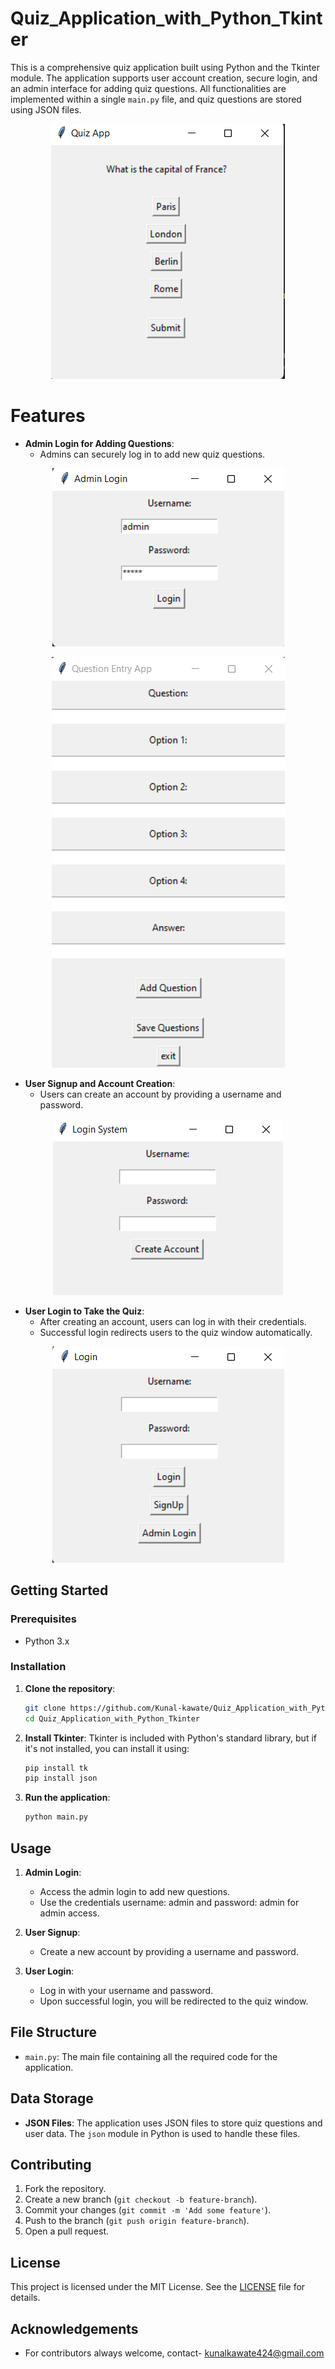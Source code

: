 # Quiz_Application_with_Python_Tkinter

This is a comprehensive quiz application built using Python and the Tkinter module. The application supports user account creation, secure login, and an admin interface for adding quiz questions. All functionalities are implemented within a single `main.py` file, and quiz questions are stored using JSON files.

<p align="center">
  <img src="images/Screenshot%20(77).png" alt="Main windows of quiz application...">
</p>

# Features

- **Admin Login for Adding Questions**:
  - Admins can securely log in to add new quiz questions.

<p align="center">
  <img src="images/Screenshot%20(75).png" alt="admin login window">
</p>

<p align="center">
  <img src="images/Screenshot%20(76).png" alt="GUI for add questions on quiz app">
</p>

- **User Signup and Account Creation**:
  - Users can create an account by providing a username and password.

<p align="center">
  <img src="images/Screenshot%20(74).png" alt="window for creating user account">
</p>

- **User Login to Take the Quiz**:
  - After creating an account, users can log in with their credentials.
  - Successful login redirects users to the quiz window automatically.

<p align="center">
  <img src="images/Screenshot%20(73).png" alt="Main Window of quiz application">
</p>

## Getting Started

### Prerequisites

- Python 3.x

### Installation

1. **Clone the repository**:
    ```bash
    git clone https://github.com/Kunal-kawate/Quiz_Application_with_Python_Tkinter.git
    cd Quiz_Application_with_Python_Tkinter
    ```

2. **Install Tkinter**:
    Tkinter is included with Python's standard library, but if it's not installed, you can install it using:
    ```bash
    pip install tk
    pip install json
    ```

3. **Run the application**:
    ```bash
    python main.py
    ```

## Usage

1. **Admin Login**:
   - Access the admin login to add new questions.
   - Use the credentials username: admin and password: admin for admin access.

2. **User Signup**:
   - Create a new account by providing a username and password.

3. **User Login**:
   - Log in with your username and password.
   - Upon successful login, you will be redirected to the quiz window.

## File Structure

- `main.py`: The main file containing all the required code for the application.

## Data Storage

- **JSON Files**: The application uses JSON files to store quiz questions and user data. The `json` module in Python is used to handle these files.

## Contributing

1. Fork the repository.
2. Create a new branch (`git checkout -b feature-branch`).
3. Commit your changes (`git commit -m 'Add some feature'`).
4. Push to the branch (`git push origin feature-branch`).
5. Open a pull request.

## License

This project is licensed under the MIT License. See the [LICENSE](LICENSE) file for details.

## Acknowledgements

- For contributors always welcome, contact- kunalkawate424@gmail.com
